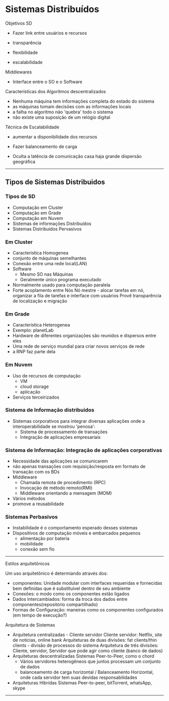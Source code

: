 # Sistemas Distribuídos

Objetivos SD

- Fazer link entre usuários e recursos

- transparência 

- flexibilidade

- escalabilidade


Middlewares

- Interface entre o SO e o Software

Características dos Algoritmos descentralizados

- Nenhuma máquina tem informações completa do estado do sistema
- as máquinas tomam decisões com as informações locais
- a falha no algoritmo não 'quebra' todo o sistema
- não existe uma suposição de um relógio digital 

Técnica de Escalabilidade

- aumentar a disponibilidade dos recursos

- Fazer balanceamento de carga

- Oculta a latência de comunicação casa haja grande dispersão geográfica

  

---

## Tipos de Sistemas Distribuidos

### Tipos de SD

- Computação em Cluster
- Computação em Grade
- Computação em Nuvem
- Sistemas de informações Distribuídos
- Sistemas Distribuídos Pervasivos

### Em Cluster

- Caracteristica Homogenea
- conjunto de máquinas semelhantes
- Conexão entre uma rede local(LAN)
- Software
    - Mesmo SO nas Máquinas
    - Geralmente único programa executado
- Normalmente usado para computação paralela
- Forte acoplamento entre Nós
    Nó mestre - alocar tarefas em nó, organizar a fila de tarefas e interface com usuários
    Provê transparência de localização e migração

### Em Grade

- Característica Heterogenea 
- Exemplo: planetLab
- Hardware de diferentes organizações são reunidos e dispersos entre eles
- Uma rede de serviço mundial para criar novos serviços de rede
- a RNP faz parte dela

### Em Nuvem

- Uso de recursos de computação
  - VM
  - cloud storage
  - aplicação
- Serviços terceirizados 

### Sistema de Informação distribuidos

- Sistemas corporativos para integrar diversas aplicações onde a interoperabilidade se mostrou 'penosa':
  - Sistema de processamento de transações
  - Integração de aplicações empresariais

### Sistema de Informação: Integração de aplicações corporativas

- Necessidade das aplicações se comunicarem
- não apenas transações com requisição/resposta em formato de transação com os BDs
- Middleware
  - Chamada remota de procedimento (RPC)
  - Invocação de método remoto(RMI)
  - Middleware orientando a mensagem  (MOM)
- Vários métodos 
- promove a reusabilidade

### Sistemas Perbasivos

- Instabilidade é o comportamento esperado desses sistemas
- Dispositivos de computação móveis e embarcados pequenos
  - alimentação por bateria
  - mobilidade
  - conexão sem fio

---

Estilos arquitetônicos

Um uso arquitetônico é determiando através dos: 

- componentes: Unidade modular com interfaces requeridas e fornecidas bem definidas que é substituível dentro de seu ambiente
- Conexões: o modo como os componentes estão ligados 
- Dados Intercambiados: forma da troca dos dados entre componentes(repositório compartilhado)
- Formas de Configuração: maneiras como os componentes configurados (em tempo de execução?)

Arquitetura de Sistemas

- Arquitetura centralizadas - Cliente servidor
  Cliente servidor: Netflix, site de noticias, online bank 
  Arquiteturas de duas divisões: fat clients/thin clients - divisão de processos do sistema
  Arquitetura de três divisões: Cliente, servidor, Servidor que pode agir como cliente (banco de dados)
- Arquiteturas descentralizadas
  Sistemas Peer-to-Peer, como o chord
  - Vários servidores heterogêneos que juntos processam um conjunto de dados
  - balanceamento de carga horizontal / Balanceamento Horizontal, onde cada servidor tem suas devidas responsabilidades
- Arquiteturas Hibridas
  Sistemas Peer-to-peer, bitTorrent, whatsApp, skype

---

